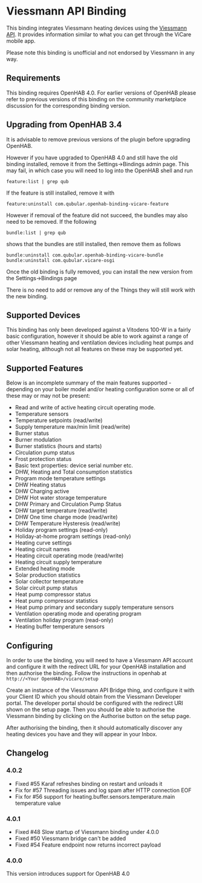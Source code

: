 Viessmann API Binding
=====================

This binding integrates Viessmann heating devices using the [Viessmann API](https://developer.viessmann.com/start.html).
It provides information similar to what you can get through the ViCare mobile app.

Please note this binding is unofficial and not endorsed by Viessmann in any way.

Requirements
------------

This binding requires OpenHAB 4.0. For earlier versions of OpenHAB please refer to previous versions of this binding on
the community marketplace discussion for the corresponding binding version. 

Upgrading from OpenHAB 3.4
--------------------------

It is advisable to remove previous versions of the plugin before upgrading OpenHAB. 

However if you have upgraded to OpenHAB 4.0 and still have the old binding installed, remove it from the
Settings->Bindings admin page. This may fail, in which case you will need to log into the OpenHAB shell
and run

    feature:list | grep qub

If the feature is still installed, remove it with

    feature:uninstall com.qubular.openhab-binding-vicare-feature

However if removal of the feature did not succeed, the bundles may also need to be removed. If the following

    bundle:list | grep qub

shows that the bundles are still installed, then remove them as follows

    bundle:uninstall com.qubular.openhab-binding-vicare-bundle
    bundle:uninstall com.qubular.vicare-osgi

Once the old binding is fully removed, you can install the new version from the Settings->Bindings page

There is no need to add or remove any of the Things they will still work with the new binding.

Supported Devices
----------------

This binding has only been developed against a Vitodens 100-W in a fairly
basic configuration, however it should be able to work against a range of other Viessmann heating and ventilation 
devices including heat pumps and solar heating, although not all features on these may be supported yet.

Supported Features
------------------

Below is an incomplete summary of the main features supported - depending on your boiler model and/or heating
configuration some or all of these may or may not be present:

* Read and write of active heating circuit operating mode.
* Temperature sensors
* Temperature setpoints (read/write)
* Supply temperature max/min limit (read/write)
* Burner status
* Burner modulation
* Burner statistics (hours and starts)
* Circulation pump status
* Frost protection status
* Basic text properties: device serial number etc.
* DHW, Heating and Total consumption statistics
* Program mode temperature settings
* DHW Heating status
* DHW Charging active
* DHW Hot water storage temperature
* DHW Primary and Circulation Pump Status
* DHW target temperature (read/write)
* DHW One time charge mode (read/write)
* DHW Temperature Hysteresis (read/write)
* Holiday program settings (read-only)
* Holiday-at-home program settings (read-only)
* Heating curve settings
* Heating circuit names
* Heating circuit operating mode (read/write)
* Heating circuit supply temperature
* Extended heating mode
* Solar production statistics
* Solar collector temperature
* Solar circuit pump status
* Heat pump compressor status
* Heat pump compressor statistics
* Heat pump primary and secondary supply temperature sensors
* Ventilation operating mode and operating program
* Ventilation holiday program (read-only)
* Heating buffer temperature sensors

Configuring
-----------

In order to use the binding, you will need to have a Viessmann API account and
configure it with the redirect URL for your OpenHAB installation and then authorise 
the binding. Follow the instructions in openhab at `http://<Your OpenHAB>/vicare/setup`

Create an instance of the Viessmann API Bridge thing, and configure it with your Client ID 
which you should obtain from the Viessmann Developer portal. The developer portal should be 
configured with the redirect URI shown on the setup page. Then you should be able to 
authorise the Viessmann binding by clicking on the Authorise button on the setup page.

After authorising the binding, then it should automatically discover any heating devices you have
and they will appear in your Inbox.

Changelog
---------

### 4.0.2

* Fixed #55 Karaf refreshes binding on restart and unloads it
* Fix for #57 Threading issues and log spam after HTTP connection EOF
* Fix for #56 support for heating.buffer.sensors.temperature.main temperature value

### 4.0.1

* Fixed #48 Slow startup of Viessmann binding under 4.0.0
* Fixed #50 Viessmann bridge can't be added
* Fixed #54 Feature endpoint now returns incorrect payload

### 4.0.0

This version introduces support for OpenHAB 4.0
